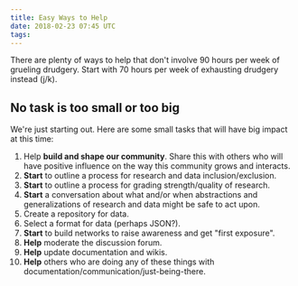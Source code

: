 ```yaml
---
title: Easy Ways to Help
date: 2018-02-23 07:45 UTC
tags:
---
```


There are plenty of ways to help that don't involve 90 hours per week of grueling
drudgery.  Start with 70 hours per week of exhausting drudgery instead (j/k).

## No task is too small or too big

We're just starting out.  Here are some small tasks that will have
big impact at this time:

  1. Help **build and shape our community**.  Share this with others who will have
     positive influence on the way this community grows and interacts.
  1. **Start** to outline a process for research and data inclusion/exclusion.
  1. **Start** to outline a process for grading strength/quality of research.
  1. **Start** a conversation about what and/or when abstractions and generalizations
     of research and data might be safe to act upon.
  1. Create a repository for data.
  1. Select a format for data (perhaps JSON?).
  1. **Start** to build networks to raise awareness and get "first exposure".
  1. **Help** moderate the discussion forum.
  1. **Help** update documentation and wikis.
  1. **Help** others who are doing any of these things with
     documentation/communication/just-being-there.


<script>
  // Because I'm the last person remaining who prefers it this way.
  // It has nothing to do with typewriters at this point, I just like it better.
  Array.from(document.getElementsByTagName('p')).forEach(p => p.innerHTML = p.innerHTML.replace(/([\.|\!|\?])/g, '$1&nbsp; '))
</script>
